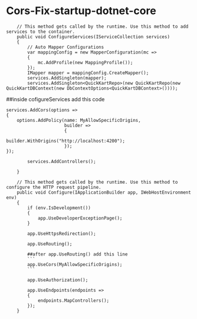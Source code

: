 # Cors-Fix-startup-dotnet-core


        // This method gets called by the runtime. Use this method to add services to the container.
        public void ConfigureServices(IServiceCollection services)
        {
            // Auto Mapper Configurations
            var mappingConfig = new MapperConfiguration(mc =>
            {
                mc.AddProfile(new MappingProfile());
            });
            IMapper mapper = mappingConfig.CreateMapper();
            services.AddSingleton(mapper);
            services.AddSingleton<QuickKartRepo>(new QuickKartRepo(new QuickKartDBContext(new DbContextOptions<QuickKartDBContext>())));
           
   ##inside cofigureServices add this code
            
   ```
   services.AddCors(options =>
   {
       options.AddPolicy(name: MyAllowSpecificOrigins,
                         builder =>
                         { 
                             builder.WithOrigins("http://localhost:4200");
                         });
   });
   ```

            services.AddControllers();
           
        }

        // This method gets called by the runtime. Use this method to configure the HTTP request pipeline.
        public void Configure(IApplicationBuilder app, IWebHostEnvironment env)
        {
            if (env.IsDevelopment())
            {
                app.UseDeveloperExceptionPage();
            }

            app.UseHttpsRedirection();

            app.UseRouting();

            ##after app.UseRouting() add this line
            ```
            app.UseCors(MyAllowSpecificOrigins);
            ```

            app.UseAuthorization();

            app.UseEndpoints(endpoints =>
            {
                endpoints.MapControllers();
            });
        }
